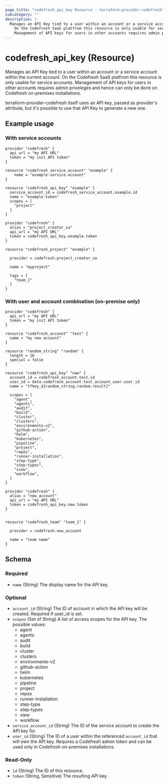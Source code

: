 ```yaml
---
page_title: "codefresh_api_key Resource - terraform-provider-codefresh"
subcategory: ""
description: |-
  Manages an API Key tied to a user within an account or a service account within the current account.
  	On the Codefresh SaaS platfrom this resource is only usable for service accounts.
  	Management of API keys for users in other accounts requires admin priveleges and hence can only be done on Codefresh on-premises installations.
---
```


# codefresh_api_key (Resource)

Manages an API Key tied to a user within an account or a service account within the current account.
		On the Codefresh SaaS platfrom this resource is only usable for service accounts.
		Management of API keys for users in other accounts requires admin priveleges and hence can only be done on Codefresh on-premises installations.

terraform-provider-codefresh itself uses an API key, passed as provider's attribute, but it's possible to use that API Key to generate a new one.

## Example usage

### With service accounts

```hcl
provider "codefresh" {
  api_url = "my API URL"
  token = "my init API token"
}

resource "codefresh_service_account" "example" {
    name = "example-service-account"
}

resource "codefresh_api_key" "example" {
  service_account_id = codefresh_service_account.example.id
  name = "example-token"
  scopes = [
    "project"
  ]
}

provider "codefresh" {
  alias = "project_creator_sa"
  api_url = "my API URL"
  token = codefresh_api_key.example.token
}

resource "codefresh_project" "example" {

  provider = codefresh.project_creator_sa

  name = "myproject"

  tags = [
    "team_1"
  ]
}
```

### With user and account combination (on-premise only)
```hcl
provider "codefresh" {
  api_url = "my API URL"
  token = "my init API token"
}

resource "codefresh_account" "test" {
  name = "my new account"
}

resource "random_string" "random" {
  length = 16
  special = false
}

resource "codefresh_api_key" "new" {
  account_id = codefresh_account.test.id
  user_id = data.codefresh_account.test_account_user.user_id
  name = "tfkey_${random_string.random.result}"

  scopes = [
    "agent",
    "agents",
    "audit",
    "build",
    "cluster",
    "clusters",
    "environments-v2",
    "github-action",
    "helm",
    "kubernetes",
    "pipeline",
    "project",
    "repos",
    "runner-installation",
    "step-type",
    "step-types",
    "view",
    "workflow",
  ]
}

provider "codefresh" {
  alias = "new_account"
  api_url = "my API URL"
  token = codefresh_api_key.new.token
}


resource "codefresh_team" "team_1" {

  provider = codefresh.new_account

  name = "team name"
}
```

<!-- schema generated by tfplugindocs -->
## Schema

### Required

- `name` (String) The display name for the API key.

### Optional

- `account_id` (String) The ID of account in which the API key will be created. Required if user_id is set.
- `scopes` (Set of String) A list of access scopes for the API key. The possible values:
	* agent
	* agents
	* audit
	* build
	* cluster
	* clusters
	* environments-v2
	* github-action
	* helm
	* kubernetes
	* pipeline
	* project
	* repos
	* runner-installation
	* step-type
	* step-types
	* view
	* workflow
- `service_account_id` (String) The ID of the service account to create the API key for.
- `user_id` (String) The ID of a user within the referenced `account_id` that will own the API key. Requires a Codefresh admin token and can be used only in Codefresh on-premises installations.

### Read-Only

- `id` (String) The ID of this resource.
- `token` (String, Sensitive) The resulting API key.
